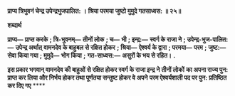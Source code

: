 **प्राप्य त्रिभुवनं चेन्द्र उपेन्द्रभुजपालित: ।** **श्रिया परमया जुष्टो मुमुदे गतसाध्वस: ॥ २५॥** 

**शब्दार्थ** 

**प्राप्य—** **प्राप्त करके** **; त्रि-भुवनम्—** **तीनों लोक** **; च—** **भी** **; इन्द्र:—** **स्वर्ग के राजा ने** **; उपेन्द्र-भुज-पालित:—** **उपेन्द्र अर्थात्** **वामनदेव के बाहुबल से रक्षित होकर** **; श्रिया—** **ऐश्वर्य के द्वारा** **; परमया—** **परम** **; जुष्ट:—** **सेवा किया गया** **; मुमुदे—** **भोग किया** **;** **गत-साध्वस:—** **असुरों के भय से रहित।** **.** 

**इस प्रकार भगवान् वामनदेव की बाहुओं से रक्षित होकर स्वर्ग के राजा इन्द्र ने तीनों लोकों** **का अपना राज्य पुन: प्राप्त कर लिया और निर्भय होकर तथा पूर्णतया सन्तुष्ट होकर वे अपने** **परम ऐश्वर्यशाली पद पर पुन: प्रतिष्ठित कर दिए गए** **** 